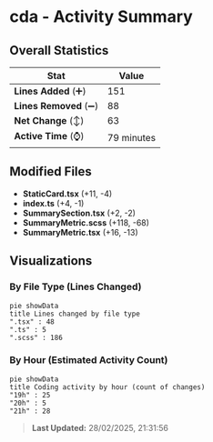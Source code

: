 # cda - Activity Summary 

## Overall Statistics

| Stat                   | Value                                                             |
| ---------------------- | ----------------------------------------------------------------- |
| **Lines Added** (➕)   | 151                                          |
| **Lines Removed** (➖) | 88                                        |
| **Net Change** (↕)    | 63                |
| **Active Time** (⌚)   | 79 minutes |


## Modified Files
- **StaticCard.tsx** (+11, -4)
- **index.ts** (+4, -1)
- **SummarySection.tsx** (+2, -2)
- **SummaryMetric.scss** (+118, -68)
- **SummaryMetric.tsx** (+16, -13)

## Visualizations

### By File Type (Lines Changed)

```mermaid
pie showData
title Lines changed by file type
".tsx" : 48
".ts" : 5
".scss" : 186
```

### By Hour (Estimated Activity Count)

```mermaid
pie showData
title Coding activity by hour (count of changes)
"19h" : 25
"20h" : 5
"21h" : 28
```


> **Last Updated:** 28/02/2025, 21:31:56